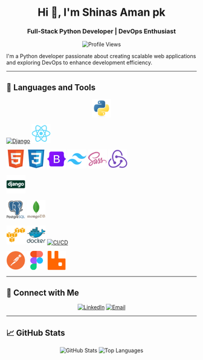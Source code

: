 <h1 align="center">Hi 👋, I'm Shinas Aman pk</h1>
<h3 align="center">Full-Stack Python Developer | DevOps Enthusiast</h3>

<p align="center">
  <img src="https://komarev.com/ghpvc/?username=shinas07&label=Profile%20views&color=0e75b6&style=flat" alt="Profile Views"/>
</p>

I'm a Python developer passionate about creating scalable web applications and exploring DevOps to enhance development efficiency.

---

## 🧩 Languages and Tools

<p align="center">
  <!-- Programming Languages -->
  <a href="https://www.python.org" target="_blank" rel="noreferrer"><img src="https://raw.githubusercontent.com/devicons/devicon/master/icons/python/python-original.svg" alt="Python" width="50" height="50"/></a>
  
  <!-- Web Frameworks -->
  <a href="https://www.djangoproject.com/" target="_blank" rel="noreferrer"><img src="https://cdn.worldvectorlogo.com/logos/django.svg" alt="Django" width="50" height="50"/></a>
  <a href="https://reactjs.org/" target="_blank" rel="noreferrer"><img src="https://raw.githubusercontent.com/devicons/devicon/master/icons/react/react-original.svg" alt="React" width="50" height="50"/></a>
  
  <!-- Frontend Development -->
  <a href="https://html.com/" target="_blank" rel="noreferrer"><img src="https://raw.githubusercontent.com/devicons/devicon/master/icons/html5/html5-original.svg" alt="HTML" width="50" height="50"/></a>
  <a href="https://www.w3.org/Style/CSS/" target="_blank" rel="noreferrer"><img src="https://raw.githubusercontent.com/devicons/devicon/master/icons/css3/css3-original.svg" alt="CSS" width="50" height="50"/></a>
  <a href="https://getbootstrap.com/" target="_blank" rel="noreferrer"><img src="https://raw.githubusercontent.com/devicons/devicon/master/icons/bootstrap/bootstrap-original.svg" alt="Bootstrap" width="50" height="50"/></a>
  <a href="https://tailwindcss.com/" target="_blank" rel="noreferrer"><img src="https://raw.githubusercontent.com/devicons/devicon/master/icons/tailwindcss/tailwindcss-plain.svg" alt="Tailwind CSS" width="50" height="50"/></a>
  <a href="https://sass-lang.com/" target="_blank" rel="noreferrer"><img src="https://raw.githubusercontent.com/devicons/devicon/master/icons/sass/sass-original.svg" alt="Sass" width="50" height="50"/></a>
  <a href="https://redux.js.org/" target="_blank" rel="noreferrer"><img src="https://raw.githubusercontent.com/devicons/devicon/master/icons/redux/redux-original.svg" alt="Redux" width="50" height="50"/></a>
  
  <!-- Backend & APIs -->
  <a href="https://www.django-rest-framework.org/" target="_blank" rel="noreferrer"><img src="https://raw.githubusercontent.com/devicons/devicon/master/icons/django/django-original.svg" alt="Django REST Framework" width="50" height="50"/></a>
  
  <!-- Databases -->
  <a href="https://www.postgresql.org/" target="_blank" rel="noreferrer"><img src="https://raw.githubusercontent.com/devicons/devicon/master/icons/postgresql/postgresql-original-wordmark.svg" alt="PostgreSQL" width="50" height="50"/></a>
  <a href="https://www.mongodb.com/" target="_blank" rel="noreferrer"><img src="https://raw.githubusercontent.com/devicons/devicon/master/icons/mongodb/mongodb-original-wordmark.svg" alt="MongoDB" width="50" height="50"/></a>

  <!-- Cloud & DevOps -->
  <a href="https://aws.amazon.com/" target="_blank" rel="noreferrer"><img src="https://raw.githubusercontent.com/devicons/devicon/master/icons/amazonwebservices/amazonwebservices-original.svg" alt="AWS" width="50" height="50"/></a>
  <a href="https://www.docker.com/" target="_blank" rel="noreferrer"><img src="https://raw.githubusercontent.com/devicons/devicon/master/icons/docker/docker-original-wordmark.svg" alt="Docker" width="50" height="50"/></a>
  <a href="https://circleci.com/" target="_blank" rel="noreferrer"><img src="https://raw.githubusercontent.com/devicons/devicon/master/icons/circleci/circleci-original.svg" alt="CI/CD" width="50" height="50"/></a>

  <!-- Additional Tools & Libraries -->
  <a href="https://www.postman.com/" target="_blank" rel="noreferrer"><img src="https://raw.githubusercontent.com/devicons/devicon/master/icons/postman/postman-original.svg" alt="Postman" width="50" height="50"/></a>
  <a href="https://www.figma.com/" target="_blank" rel="noreferrer"><img src="https://raw.githubusercontent.com/devicons/devicon/master/icons/figma/figma-original.svg" alt="Figma" width="50" height="50"/></a>
  <a href="https://www.rabbitmq.com/" target="_blank" rel="noreferrer"><img src="https://raw.githubusercontent.com/devicons/devicon/master/icons/rabbitmq/rabbitmq-original.svg" alt="RabbitMQ" width="50" height="50"/></a>
</p>

---

## 🤝 Connect with Me
<p align="center">
  <a href="https://www.linkedin.com/in/shinas07/"><img src="https://img.shields.io/badge/LinkedIn-0077B5?style=for-the-badge&logo=linkedin&logoColor=white" alt="LinkedIn"/></a>
  <a href="mailto:shinasamanpk@gmail.com"><img src="https://img.shields.io/badge/Email-D14836?style=for-the-badge&logo=gmail&logoColor=white" alt="Email"/></a>
</p>

---

## 📈 GitHub Stats

<p align="center">
  <img src="https://github-readme-stats.vercel.app/api?username=shinas07&show_icons=true&theme=dark" alt="GitHub Stats"/>
  <img src="https://github-readme-stats.vercel.app/api/top-langs/?username=shinas07&layout=compact&theme=dark" alt="Top Languages"/>
</p>
